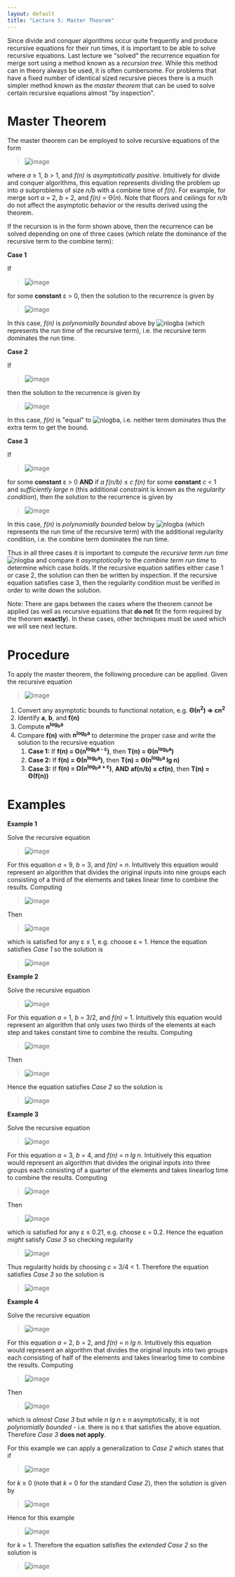 ```yaml
---
layout: default
title: "Lecture 5: Master Theorem"
---
```


Since divide and conquer algorithms occur quite frequently and produce recursive equations for their run times, it is important to be able to solve recursive equations. Last lecture we "solved" the recurrence equation for merge sort using a method known as a *recursion tree*. While this method can in theory always be used, it is often cumbersome. For problems that have a fixed number of identical sized recursive pieces there is a much simpler method known as the *master theorem* that can be used to solve certain recursive equations almost "by inspection".

Master Theorem
==============

The master theorem can be employed to solve recursive equations of the form

> ![image](images/lecture05/masterTheoremForm.png)

where *a* ≥ 1, *b* \> 1, and *f(n)* is *asymptotically positive*. Intuitively for divide and conquer algorithms, this equation represents dividing the problem up into *a* subproblems of size *n/b* with a combine time of *f(n)*. For example, for merge sort *a* = 2, *b* = 2, and *f(n)* = Θ(*n*). Note that floors and ceilings for *n/b* do not affect the asymptotic behavior or the results derived using the theorem.

If the recursion is in the form shown above, then the recurrence can be solved depending on one of three cases (which relate the dominance of the recursive term to the combine term):

**Case 1**

If

> ![image](images/lecture05/masterTheoremCase1.png)

for some **constant** ε \> 0, then the solution to the recurrence is given by

> ![image](images/lecture05/masterTheoremCase1Sol.png)

In this case, *f(n)* is *polynomially bounded* above by ![nlogba](images/lecture05/nlogba.png) (which represents the run time of the recursive term), i.e. the recursive term dominates the run time.

**Case 2**

If

> ![image](images/lecture05/masterTheoremCase2.png)

then the solution to the recurrence is given by

> ![image](images/lecture05/masterTheoremCase2Sol.png)

In this case, *f(n)* is "equal" to ![nlogba](images/lecture05/nlogba.png), i.e. neither term dominates thus the extra term to get the bound.

**Case 3**

If

> ![image](images/lecture05/masterTheoremCase3.png)

for some **constant** ε \> 0 **AND** if *a f(n/b)* ≤ *c f(n)* for some **constant** *c* \< 1 and *sufficiently large n* (this additional constraint is known as the *regularity condition*), then the solution to the recurrence is given by

> ![image](images/lecture05/masterTheoremCase3Sol.png)

In this case, *f(n)* is *polynomially bounded* below by ![nlogba](images/lecture05/nlogba.png) (which represents the run time of the recursive term) with the additional regularity condition, i.e. the combine term dominates the run time.

Thus in all three cases it is important to compute the *recursive term run time* ![nlogba](images/lecture05/nlogba.png) and compare it *asymptotically* to the *combine term run time* to determine which case holds. If the recursive equation satifies either case 1 or case 2, the solution can then be written by inspection. If the recursive equation satisfies case 3, then the regularity condition must be verified in order to write down the solution.

Note: There are gaps between the cases where the theorem cannot be applied (as well as recursive equations that **do not** fit the form required by the theorem **exactly**). In these cases, other techniques must be used which we will see next lecture.

Procedure
=========

To apply the master theorem, the following procedure can be applied. Given the recursive equation 

> ![image](images/lecture05/masterTheoremForm.png)

1. Convert any asymptotic bounds to functional notation, e.g. **Θ(n<sup>2</sup>) &rArr; cn<sup>2</sup>**
2. Identify **a**, **b**, and **f(n)**
3. Compute **n<sup>log<sub>b</sub>a</sup>**
4. Compare **f(n)** with **n<sup>log<sub>b</sub>a</sup>** to determine the proper case and write the solution to the recursive equation
    1. **Case 1:** If **f(n) = O(n<sup>log<sub>b</sub>a - ε</sup>)**, then **T(n) = Θ(n<sup>log<sub>b</sub>a</sup>)**
    2. **Case 2:** If **f(n) = Θ(n<sup>log<sub>b</sub>a</sup>)**, then **T(n) = Θ(n<sup>log<sub>b</sub>a</sup> lg n)**
    3. **Case 3:** If **f(n) = Ω(n<sup>log<sub>b</sub>a + ε</sup>)**, **AND** **af(n/b) ≤ cf(n)**, then **T(n) = Θ(f(n))**

Examples
========

**Example 1**

Solve the recursive equation

> ![image](images/lecture05/example1.png)

For this equation *a* = 9, *b* = 3, and *f(n)* = *n*. Intuitively this equation would represent an algorithm that divides the original inputs into nine groups each consisting of a third of the elements and takes linear time to combine the results. Computing

> ![image](images/lecture05/sol1a.png)

Then

> ![image](images/lecture05/sol1b.png)

which is satisfied for any ε ≤ 1, e.g. choose ε = 1. Hence the equation satisfies *Case 1* so the solution is

> ![image](images/lecture05/sol1c.png)

**Example 2**

Solve the recursive equation

> ![image](images/lecture05/example2.png)

For this equation *a* = 1, *b* = 3/2, and *f(n)* = 1. Intuitively this equation would represent an algorithm that only uses two thirds of the elements at each step and takes constant time to combine the results. Computing

> ![image](images/lecture05/sol2a.png)

Then

> ![image](images/lecture05/sol2b.png)

Hence the equation satisfies *Case 2* so the solution is

> ![image](images/lecture05/sol2c.png)

**Example 3**

Solve the recursive equation

> ![image](images/lecture05/example3.png)

For this equation *a* = 3, *b* = 4, and *f(n)* = *n lg n*. Intuitively this equation would represent an algorithm that divides the original inputs into three groups each consisting of a quarter of the elements and takes linearlog time to combine the results. Computing

> ![image](images/lecture05/sol3a.png)

Then

> ![image](images/lecture05/sol3b.png)

which is satisfied for any ε ≤ 0.21, e.g. choose ε = 0.2. Hence the equation *might* satisfy *Case 3* so checking regularity

> ![image](images/lecture05/sol3c.png)

Thus regularity holds by choosing *c* = 3/4 \< 1. Therefore the equation satisfies *Case 3* so the solution is

> ![image](images/lecture05/sol3d.png)

**Example 4**

Solve the recursive equation

> ![image](images/lecture05/example4.png)

For this equation *a* = 2, *b* = 2, and *f(n)* = *n lg n*. Intuitively this equation would represent an algorithm that divides the original inputs into two groups each consisting of half of the elements and takes linearlog time to combine the results. Computing

> ![image](images/lecture05/sol4a.png)

Then

> ![image](images/lecture05/sol4b.png)

which is *almost Case 3* but while *n lg n* ≥ *n* asymptotically, it is not *polynomially bounded* - i.e. there is no ε that satisfies the above equation. Therefore *Case 3* **does not apply**.

For this example we can apply a generalization to *Case 2* which states that if

> ![image](images/lecture05/sol4c.png)

for *k* ≥ 0 (note that *k* = 0 for the standard *Case 2*), then the solution is given by

> ![image](images/lecture05/sol4d.png)

Hence for this example

> ![image](images/lecture05/sol4e.png)

for *k* = 1. Therefore the equation satisfies the *extended Case 2* so the solution is

> ![image](images/lecture05/sol4f.png)

